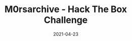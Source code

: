 ---
layout: single
title: '<span class="hackthebox">M0rsarchive - Hack The Box Challenge</span>'
excerpt: "M0rsarchive is a misc challenge from HackTheBox which contains scripting and decoding morse code."
date: 2021-04-23
header:
  teaser: /assets/images/htb-writeup-m0rsarchive/icon.png
  teaser_home_page: true
  icon: /assets/images/hackthebox.webp
categories:
  - hackthebox
  - challenge
tags:  
  - cipher
  - scripting
  - misc
toc: true
toc_label: "Content"
toc_sticky: true
show_time: false
layout: encrypted/m0rsarchive
permalink: "/htb-writeup-m0rsarchive"
show_time: false
---